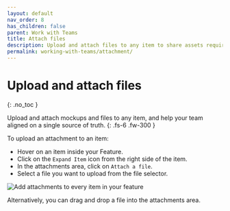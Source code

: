```yaml
---
layout: default
nav_order: 8
has_children: false
parent: Work with Teams
title: Attach files
description: Upload and attach files to any item to share assets required to ship your projects on time.
permalink: working-with-teams/attachment/
---
```

# Upload and attach files
{: .no_toc }

Upload and attach mockups and files to any item, and help your team aligned on a single source of truth.
{: .fs-6 .fw-300 }

To upload an attachment to an item:
- Hover on an item inside your Feature. 
- Click on the ```Expand Item``` icon from the right side of the item.
- In the attachments area, click on ```Attach a file```.
- Select a file you want to upload from the file selector.

![Add attachments to every item in your feature](/guide/assets/uploads/item-attachments.png "Item Attachments")

Alternatively, you can drag and drop a file into the attachments area.
